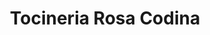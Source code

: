 ---
title: "Tocineria Rosa Codina"
url: /sant-guim-de-freixenet/tocineria-rosa-codina/
shop: Supermarkt
---